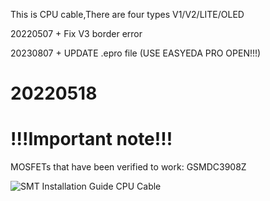 This is CPU cable,There are four types V1/V2/LITE/OLED

20220507 + Fix V3 border error

20230807 + UPDATE .epro file (USE EASYEDA PRO OPEN!!!)

20220518
====================
!!!Important note!!!
====================

MOSFETs that have been verified to work:
GSMDC3908Z

![SMT Installation Guide CPU Cable](https://github.com/SQc04/PICOFLY-X/assets/47497442/e321e876-a2db-4459-8464-7e373d82083b)
